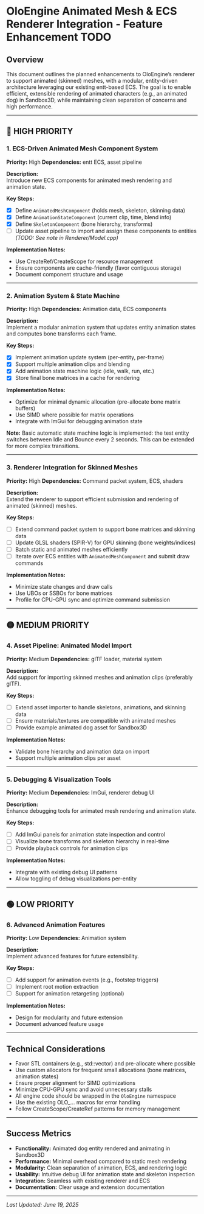 # OloEngine Animated Mesh & ECS Renderer Integration - Feature Enhancement TODO

## Overview
This document outlines the planned enhancements to OloEngine’s renderer to support animated (skinned) meshes, with a modular, entity-driven architecture leveraging our existing entt-based ECS. The goal is to enable efficient, extensible rendering of animated characters (e.g., an animated dog) in Sandbox3D, while maintaining clean separation of concerns and high performance.

---

## 🔴 HIGH PRIORITY

### 1. ECS-Driven Animated Mesh Component System
**Priority:** High
**Dependencies:** entt ECS, asset pipeline

**Description:**  
Introduce new ECS components for animated mesh rendering and animation state.

**Key Steps:**
- [x] Define `AnimatedMeshComponent` (holds mesh, skeleton, skinning data)
- [x] Define `AnimationStateComponent` (current clip, time, blend info)
- [x] Define `SkeletonComponent` (bone hierarchy, transforms)
- [ ] Update asset pipeline to import and assign these components to entities *(TODO: See note in Renderer/Model.cpp)*

**Implementation Notes:**
- Use CreateRef/CreateScope for resource management
- Ensure components are cache-friendly (favor contiguous storage)
- Document component structure and usage

---


### 2. Animation System & State Machine
**Priority:** High 
**Dependencies:** Animation data, ECS components

**Description:**  
Implement a modular animation system that updates entity animation states and computes bone transforms each frame.

**Key Steps:**
- [x] Implement animation update system (per-entity, per-frame)
- [x] Support multiple animation clips and blending
- [x] Add animation state machine logic (idle, walk, run, etc.)
- [x] Store final bone matrices in a cache for rendering

**Implementation Notes:**
- Optimize for minimal dynamic allocation (pre-allocate bone matrix buffers)
- Use SIMD where possible for matrix operations
- Integrate with ImGui for debugging animation state

**Note:**
Basic automatic state machine logic is implemented: the test entity switches between Idle and Bounce every 2 seconds. This can be extended for more complex transitions.

---

### 3. Renderer Integration for Skinned Meshes
**Priority:** High
**Dependencies:** Command packet system, ECS, shaders

**Description:**  
Extend the renderer to support efficient submission and rendering of animated (skinned) meshes.

**Key Steps:**
- [ ] Extend command packet system to support bone matrices and skinning data
- [ ] Update GLSL shaders (SPIR-V) for GPU skinning (bone weights/indices)
- [ ] Batch static and animated meshes efficiently
- [ ] Iterate over ECS entities with `AnimatedMeshComponent` and submit draw commands

**Implementation Notes:**
- Minimize state changes and draw calls
- Use UBOs or SSBOs for bone matrices
- Profile for CPU-GPU sync and optimize command submission

---

## 🟡 MEDIUM PRIORITY

### 4. Asset Pipeline: Animated Model Import
**Priority:** Medium
**Dependencies:** glTF loader, material system

**Description:**  
Add support for importing skinned meshes and animation clips (preferably glTF).

**Key Steps:**
- [ ] Extend asset importer to handle skeletons, animations, and skinning data
- [ ] Ensure materials/textures are compatible with animated meshes
- [ ] Provide example animated dog asset for Sandbox3D

**Implementation Notes:**
- Validate bone hierarchy and animation data on import
- Support multiple animation clips per asset

---

### 5. Debugging & Visualization Tools
**Priority:** Medium
**Dependencies:** ImGui, renderer debug UI

**Description:**  
Enhance debugging tools for animated mesh rendering and animation state.

**Key Steps:**
- [ ] Add ImGui panels for animation state inspection and control
- [ ] Visualize bone transforms and skeleton hierarchy in real-time
- [ ] Provide playback controls for animation clips

**Implementation Notes:**
- Integrate with existing debug UI patterns
- Allow toggling of debug visualizations per-entity

---

## 🟢 LOW PRIORITY

### 6. Advanced Animation Features
**Priority:** Low
**Dependencies:** Animation system

**Description:**  
Implement advanced features for future extensibility.

**Key Steps:**
- [ ] Add support for animation events (e.g., footstep triggers)
- [ ] Implement root motion extraction
- [ ] Support for animation retargeting (optional)

**Implementation Notes:**
- Design for modularity and future extension
- Document advanced feature usage

---

## Technical Considerations

- Favor STL containers (e.g., std::vector) and pre-allocate where possible
- Use custom allocators for frequent small allocations (bone matrices, animation states)
- Ensure proper alignment for SIMD optimizations
- Minimize CPU-GPU sync and avoid unnecessary stalls
- All engine code should be wrapped in the `OloEngine` namespace
- Use the existing OLO_... macros for error handling
- Follow CreateScope/CreateRef patterns for memory management

---

## Success Metrics

- **Functionality:** Animated dog entity rendered and animating in Sandbox3D
- **Performance:** Minimal overhead compared to static mesh rendering
- **Modularity:** Clean separation of animation, ECS, and rendering logic
- **Usability:** Intuitive debug UI for animation state and skeleton inspection
- **Integration:** Seamless with existing renderer and ECS
- **Documentation:** Clear usage and extension documentation

---

*Last Updated: June 19, 2025*